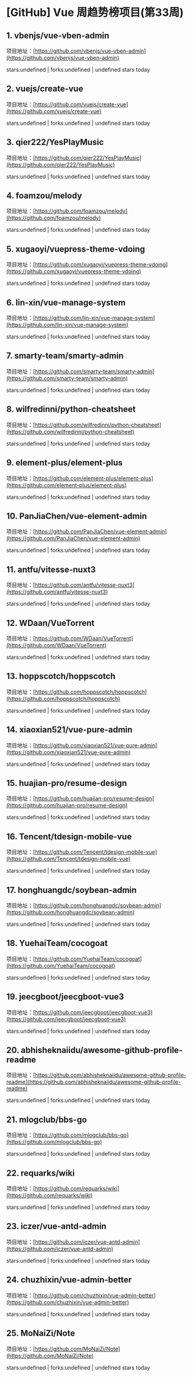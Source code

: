 # [GitHub] Vue 周趋势榜项目(第33周)

## 1. vbenjs/vue-vben-admin 

项目地址：[https://github.com/vbenjs/vue-vben-admin](https://github.com/vbenjs/vue-vben-admin)

stars:undefined | forks:undefined | undefined stars today 



## 2. vuejs/create-vue 

项目地址：[https://github.com/vuejs/create-vue](https://github.com/vuejs/create-vue)

stars:undefined | forks:undefined | undefined stars today 



## 3. qier222/YesPlayMusic 

项目地址：[https://github.com/qier222/YesPlayMusic](https://github.com/qier222/YesPlayMusic)

stars:undefined | forks:undefined | undefined stars today 



## 4. foamzou/melody 

项目地址：[https://github.com/foamzou/melody](https://github.com/foamzou/melody)

stars:undefined | forks:undefined | undefined stars today 



## 5. xugaoyi/vuepress-theme-vdoing 

项目地址：[https://github.com/xugaoyi/vuepress-theme-vdoing](https://github.com/xugaoyi/vuepress-theme-vdoing)

stars:undefined | forks:undefined | undefined stars today 



## 6. lin-xin/vue-manage-system 

项目地址：[https://github.com/lin-xin/vue-manage-system](https://github.com/lin-xin/vue-manage-system)

stars:undefined | forks:undefined | undefined stars today 



## 7. smarty-team/smarty-admin 

项目地址：[https://github.com/smarty-team/smarty-admin](https://github.com/smarty-team/smarty-admin)

stars:undefined | forks:undefined | undefined stars today 



## 8. wilfredinni/python-cheatsheet 

项目地址：[https://github.com/wilfredinni/python-cheatsheet](https://github.com/wilfredinni/python-cheatsheet)

stars:undefined | forks:undefined | undefined stars today 



## 9. element-plus/element-plus 

项目地址：[https://github.com/element-plus/element-plus](https://github.com/element-plus/element-plus)

stars:undefined | forks:undefined | undefined stars today 



## 10. PanJiaChen/vue-element-admin 

项目地址：[https://github.com/PanJiaChen/vue-element-admin](https://github.com/PanJiaChen/vue-element-admin)

stars:undefined | forks:undefined | undefined stars today 



## 11. antfu/vitesse-nuxt3 

项目地址：[https://github.com/antfu/vitesse-nuxt3](https://github.com/antfu/vitesse-nuxt3)

stars:undefined | forks:undefined | undefined stars today 



## 12. WDaan/VueTorrent 

项目地址：[https://github.com/WDaan/VueTorrent](https://github.com/WDaan/VueTorrent)

stars:undefined | forks:undefined | undefined stars today 



## 13. hoppscotch/hoppscotch 

项目地址：[https://github.com/hoppscotch/hoppscotch](https://github.com/hoppscotch/hoppscotch)

stars:undefined | forks:undefined | undefined stars today 



## 14. xiaoxian521/vue-pure-admin 

项目地址：[https://github.com/xiaoxian521/vue-pure-admin](https://github.com/xiaoxian521/vue-pure-admin)

stars:undefined | forks:undefined | undefined stars today 



## 15. huajian-pro/resume-design 

项目地址：[https://github.com/huajian-pro/resume-design](https://github.com/huajian-pro/resume-design)

stars:undefined | forks:undefined | undefined stars today 



## 16. Tencent/tdesign-mobile-vue 

项目地址：[https://github.com/Tencent/tdesign-mobile-vue](https://github.com/Tencent/tdesign-mobile-vue)

stars:undefined | forks:undefined | undefined stars today 



## 17. honghuangdc/soybean-admin 

项目地址：[https://github.com/honghuangdc/soybean-admin](https://github.com/honghuangdc/soybean-admin)

stars:undefined | forks:undefined | undefined stars today 



## 18. YuehaiTeam/cocogoat 

项目地址：[https://github.com/YuehaiTeam/cocogoat](https://github.com/YuehaiTeam/cocogoat)

stars:undefined | forks:undefined | undefined stars today 



## 19. jeecgboot/jeecgboot-vue3 

项目地址：[https://github.com/jeecgboot/jeecgboot-vue3](https://github.com/jeecgboot/jeecgboot-vue3)

stars:undefined | forks:undefined | undefined stars today 



## 20. abhisheknaiidu/awesome-github-profile-readme 

项目地址：[https://github.com/abhisheknaiidu/awesome-github-profile-readme](https://github.com/abhisheknaiidu/awesome-github-profile-readme)

stars:undefined | forks:undefined | undefined stars today 



## 21. mlogclub/bbs-go 

项目地址：[https://github.com/mlogclub/bbs-go](https://github.com/mlogclub/bbs-go)

stars:undefined | forks:undefined | undefined stars today 



## 22. requarks/wiki 

项目地址：[https://github.com/requarks/wiki](https://github.com/requarks/wiki)

stars:undefined | forks:undefined | undefined stars today 



## 23. iczer/vue-antd-admin 

项目地址：[https://github.com/iczer/vue-antd-admin](https://github.com/iczer/vue-antd-admin)

stars:undefined | forks:undefined | undefined stars today 



## 24. chuzhixin/vue-admin-better 

项目地址：[https://github.com/chuzhixin/vue-admin-better](https://github.com/chuzhixin/vue-admin-better)

stars:undefined | forks:undefined | undefined stars today 



## 25. MoNaiZi/Note 

项目地址：[https://github.com/MoNaiZi/Note](https://github.com/MoNaiZi/Note)

stars:undefined | forks:undefined | undefined stars today 



